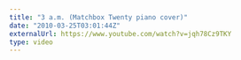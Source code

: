 ```yaml
---
title: "3 a.m. (Matchbox Twenty piano cover)"
date: "2010-03-25T03:01:44Z"
externalUrl: https://www.youtube.com/watch?v=jqh78Cz9TKY
type: video
---
```

